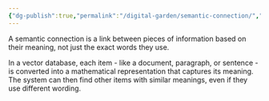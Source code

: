 ```yaml
---
{"dg-publish":true,"permalink":"/digital-garden/semantic-connection/","tags":["#atom"],"created":"2025-08-22T13:12:51.906+01:00","updated":"2025-09-03T15:27:15.909+01:00"}
---
```


A semantic connection is a link between pieces of information based on their meaning, not just the exact words they use.

In a vector database, each item - like a document, paragraph, or sentence - is converted into a mathematical representation that captures its meaning. The system can then find other items with similar meanings, even if they use different wording.